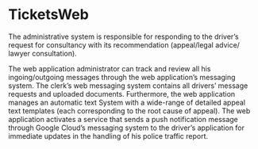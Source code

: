 # TicketsWeb
The administrative system is responsible for responding to the driver’s request for consultancy with its recommendation (appeal/legal advice/ lawyer consultation). 

The web application administrator can track and review all his ingoing/outgoing messages through the web application’s messaging system. The clerk’s web messaging system contains all drivers’ message requests and uploaded documents. Furthermore, the web application manages an automatic text System with a wide-range of detailed appeal text templates (each corresponding to the root cause of appeal). 
The web application activates a service that sends a push notification message through Google Cloud’s messaging system to the driver’s application for immediate updates in the handling of his police traffic report. 

